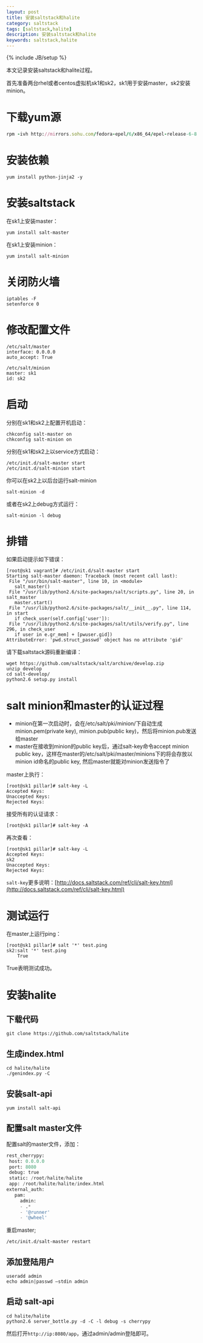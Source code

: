 ```yaml
---
layout: post
title: 安装saltstack和halite
category: saltstack
tags: [saltstack,halite]
description: 安装saltstack和halite
keywords: saltstack,halite
---
```

{% include JB/setup %}

本文记录安装saltstack和halite过程。

首先准备两台rhel或者centos虚拟机sk1和sk2，sk1用于安装master，sk2安装minion。

# 下载yum源

```ruby
rpm -ivh http://mirrors.sohu.com/fedora-epel/6/x86_64/epel-release-6-8.noarch.rpm
```

# 安装依赖

```
yum install python-jinja2 -y
```

# 安装saltstack

在sk1上安装master：

```
yum install salt-master
```

在sk1上安装minion：

```
yum install salt-minion
```
<!-- more -->

# 关闭防火墙

```
iptables -F
setenforce 0
```

# 修改配置文件

```
/etc/salt/master
interface: 0.0.0.0
auto_accept: True
```

```
/etc/salt/minion
master: sk1
id: sk2
```

# 启动

分别在sk1和sk2上配置开机启动：

```
chkconfig salt-master on
chkconfig salt-minion on
```

分别在sk1和sk2上以service方式启动：

```
/etc/init.d/salt-master start
/etc/init.d/salt-minion start
```

你可以在sk2上以后台运行salt-minion

```
salt-minion -d
```

或者在sk2上debug方式运行：

```
salt-minion -l debug
```

# 排错

如果启动提示如下错误：

```
[root@sk1 vagrant]# /etc/init.d/salt-master start
Starting salt-master daemon: Traceback (most recent call last):
 File "/usr/bin/salt-master", line 10, in <module>
   salt_master()
 File "/usr/lib/python2.6/site-packages/salt/scripts.py", line 20, in salt_master
   master.start()
 File "/usr/lib/python2.6/site-packages/salt/__init__.py", line 114, in start
   if check_user(self.config['user']):
 File "/usr/lib/python2.6/site-packages/salt/utils/verify.py", line 296, in check_user
   if user in e.gr_mem] + [pwuser.gid])
AttributeError: 'pwd.struct_passwd' object has no attribute 'gid'
```

请下载saltstack源码重新编译：

```
wget https://github.com/saltstack/salt/archive/develop.zip
unzip develop
cd salt-develop/
python2.6 setup.py install
```

# salt minion和master的认证过程

- minion在第一次启动时，会在/etc/salt/pki/minion/下自动生成minion.pem(private key), minion.pub(public key)，然后将minion.pub发送给master
- master在接收到minion的public key后，通过salt-key命令accept minion public key，这样在master的/etc/salt/pki/master/minions下的将会存放以minion id命名的public key, 然后master就能对minion发送指令了

master上执行：

```
[root@sk1 pillar]# salt-key -L
Accepted Keys:
Unaccepted Keys:
Rejected Keys:
```

接受所有的认证请求：

```
[root@sk1 pillar]# salt-key -A
```

再次查看：

```
[root@sk1 pillar]# salt-key -L
Accepted Keys:
sk2
Unaccepted Keys:
Rejected Keys:
```


`salt-key`更多说明：[http://docs.saltstack.com/ref/cli/salt-key.html](http://docs.saltstack.com/ref/cli/salt-key.html)

# 测试运行

在master上运行ping：

```
[root@sk1 pillar]# salt '*' test.ping
sk2:salt '*' test.ping
    True
```


True表明测试成功。


# 安装halite

## 下载代码

```
git clone https://github.com/saltstack/halite
```

## 生成index.html

```
cd halite/halite
./genindex.py -C
```

## 安装salt-api

```
yum install salt-api
```

## 配置salt master文件

配置salt的master文件，添加：

```python
rest_cherrypy:
 host: 0.0.0.0
 port: 8080
 debug: true
 static: /root/halite/halite
 app: /root/halite/halite/index.html
external_auth:
   pam:
     admin:
	 - .*
	 - '@runner'
	 - '@wheel'
```

重启master;

```
/etc/init.d/salt-master restart
```

## 添加登陆用户

```
useradd admin
echo admin|passwd –stdin admin
```

## 启动 salt-api

```
cd halite/halite
python2.6 server_bottle.py -d -C -l debug -s cherrypy
```

然后打开`http://ip:8080/app`，通过admin/admin登陆即可。

